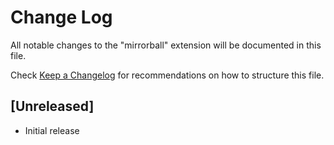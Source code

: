 # Change Log

All notable changes to the "mirrorball" extension will be documented in this file.

Check [Keep a Changelog](http://keepachangelog.com/) for recommendations on how to structure this file.

## [Unreleased]

- Initial release